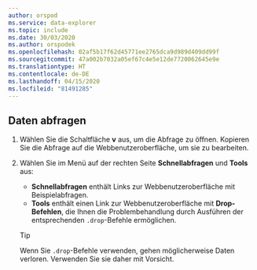 ```yaml
---
author: orspod
ms.service: data-explorer
ms.topic: include
ms.date: 30/03/2020
ms.author: orspodek
ms.openlocfilehash: 02af5b17f62d45771ee2765dca9d989d409dd99f
ms.sourcegitcommit: 47a002b7032a05ef67c4e5e12de7720062645e9e
ms.translationtype: HT
ms.contentlocale: de-DE
ms.lasthandoff: 04/15/2020
ms.locfileid: "81491285"
---
```

## <a name="query-data"></a>Daten abfragen

1. Wählen Sie die Schaltfläche **v** aus, um die Abfrage zu öffnen. Kopieren Sie die Abfrage auf die Webbenutzeroberfläche, um sie zu bearbeiten.

1. Wählen Sie im Menü auf der rechten Seite **Schnellabfragen** und **Tools** aus: 

    * **Schnellabfragen** enthält Links zur Webbenutzeroberfläche mit Beispielabfragen.
    * **Tools** enthält einen Link zur Webbenutzeroberfläche mit **Drop-Befehlen**, die Ihnen die Problembehandlung durch Ausführen der entsprechenden `.drop`-Befehle ermöglichen.

    > [!TIP]
    > Wenn Sie `.drop`-Befehle verwenden, gehen möglicherweise Daten verloren. Verwenden Sie sie daher mit Vorsicht.
